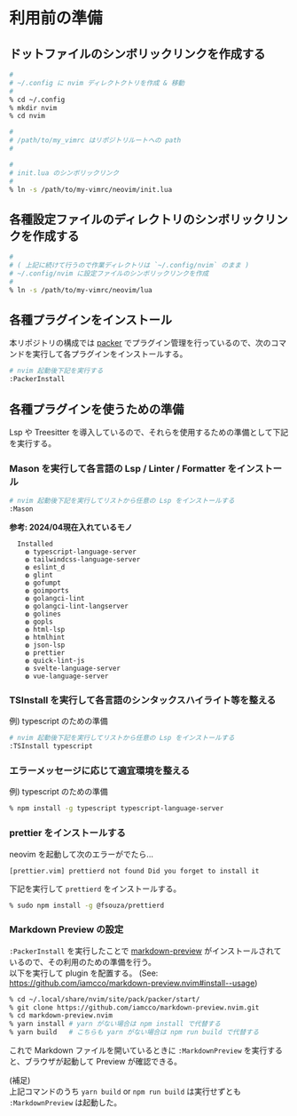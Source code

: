 # 利用前の準備
## ドットファイルのシンボリックリンクを作成する

```bash
#
# ~/.config に nvim ディレクトクトリを作成 & 移動
#
% cd ~/.config
% mkdir nvim
% cd nvim

#
# /path/to/my_vimrc はリポジトリルートへの path
#

#
# init.lua のシンボリックリンク
#
% ln -s /path/to/my-vimrc/neovim/init.lua
```

## 各種設定ファイルのディレクトリのシンボリックリンクを作成する

```bash
#
# ( 上記に続けて行うので作業ディレクトリは `~/.config/nvim` のまま )
# ~/.config/nvim に設定ファイルのシンボリックリンクを作成
#
% ln -s /path/to/my-vimrc/neovim/lua
```

## 各種プラグインをインストール
本リポジトリの構成では [packer](https://github.com/wbthomason/packer.nvim) でプラグイン管理を行っているので、次のコマンドを実行して各プラグインをインストールする。


```bash
# nvim 起動後下記を実行する
:PackerInstall
```


## 各種プラグインを使うための準備
Lsp や Treesitter を導入しているので、それらを使用するための準備として下記を実行する。

### Mason を実行して各言語の Lsp / Linter / Formatter をインストール

```bash
# nvim 起動後下記を実行してリストから任意の Lsp をインストールする
:Mason
```

**参考: 2024/04現在入れているモノ**
```text
  Installed
    ◍ typescript-language-server
    ◍ tailwindcss-language-server
    ◍ eslint_d
    ◍ glint
    ◍ gofumpt
    ◍ goimports
    ◍ golangci-lint
    ◍ golangci-lint-langserver
    ◍ golines
    ◍ gopls
    ◍ html-lsp
    ◍ htmlhint
    ◍ json-lsp
    ◍ prettier
    ◍ quick-lint-js
    ◍ svelte-language-server
    ◍ vue-language-server
```

### TSInstall を実行して各言語のシンタックスハイライト等を整える
例)
typescript のための準備

```bash
# nvim 起動後下記を実行してリストから任意の Lsp をインストールする
:TSInstall typescript
```

### エラーメッセージに応じて適宜環境を整える
例)
typescript のための準備

```bash
% npm install -g typescript typescript-language-server
```

### prettier をインストールする
neovim を起動して次のエラーがでたら...

```text
[prettier.vim] prettierd not found Did you forget to install it
```

下記を実行して `prettierd` をインストールする。

```bash
% sudo npm install -g @fsouza/prettierd
```

### Markdown Preview の設定
`:PackerInstall` を実行したことで [markdown-preview](https://github.com/iamcco/markdown-preview.nvim) がインストールされているので、その利用のための準備を行う。<br />
以下を実行して plugin を配置する。
(See: https://github.com/iamcco/markdown-preview.nvim#install--usage)

```bash
% cd ~/.local/share/nvim/site/pack/packer/start/
% git clone https://github.com/iamcco/markdown-preview.nvim.git
% cd markdown-preview.nvim
% yarn install # yarn がない場合は npm install で代替する
% yarn build   # こちらも yarn がない場合は npm run build で代替する
```

これで Markdown ファイルを開いているときに `:MarkdownPreview` を実行すると、ブラウザが起動して Preview が確認できる。

(補足)<br />
上記コマンドのうち `yarn build` or `npm run build` は実行せずとも `:MarkdownPreview` は起動した。


